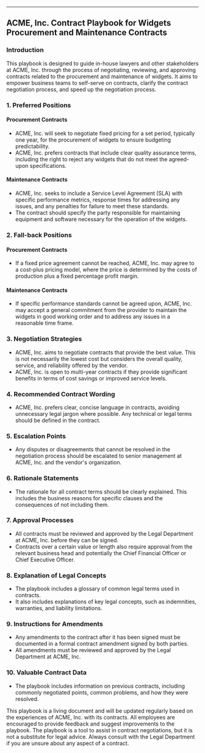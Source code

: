 ____

## ACME, Inc. Contract Playbook for Widgets Procurement and Maintenance Contracts


### Introduction
This playbook is designed to guide in-house lawyers and other stakeholders at ACME, Inc. through the process of negotiating, reviewing, and approving contracts related to the procurement and maintenance of widgets. It aims to empower business teams to self-serve on contracts, clarify the contract negotiation process, and speed up the negotiation process. 

### 1. Preferred Positions

#### Procurement Contracts
- ACME, Inc. will seek to negotiate fixed pricing for a set period, typically one year, for the procurement of widgets to ensure budgeting predictability.
- ACME, Inc. prefers contracts that include clear quality assurance terms, including the right to reject any widgets that do not meet the agreed-upon specifications.

#### Maintenance Contracts
- ACME, Inc. seeks to include a Service Level Agreement (SLA) with specific performance metrics, response times for addressing any issues, and any penalties for failure to meet these standards.
- The contract should specify the party responsible for maintaining equipment and software necessary for the operation of the widgets.

### 2. Fall-back Positions

####  Procurement Contracts
- If a fixed price agreement cannot be reached, ACME, Inc. may agree to a cost-plus pricing model, where the price is determined by the costs of production plus a fixed percentage profit margin.

#### Maintenance Contracts
- If specific performance standards cannot be agreed upon, ACME, Inc. may accept a general commitment from the provider to maintain the widgets in good working order and to address any issues in a reasonable time frame.

### 3. Negotiation Strategies

- ACME, Inc. aims to negotiate contracts that provide the best value. This is not necessarily the lowest cost but considers the overall quality, service, and reliability offered by the vendor.
- ACME, Inc. is open to multi-year contracts if they provide significant benefits in terms of cost savings or improved service levels.

### 4. Recommended Contract Wording
- ACME, Inc. prefers clear, concise language in contracts, avoiding unnecessary legal jargon where possible. Any technical or legal terms should be defined in the contract.

### 5. Escalation Points

- Any disputes or disagreements that cannot be resolved in the negotiation process should be escalated to senior management at ACME, Inc. and the vendor's organization.

### 6. Rationale Statements
- The rationale for all contract terms should be clearly explained. This includes the business reasons for specific clauses and the consequences of not including them.

### 7. Approval Processes

- All contracts must be reviewed and approved by the Legal Department at ACME, Inc. before they can be signed.
- Contracts over a certain value or length also require approval from the relevant business head and potentially the Chief Financial Officer or Chief Executive Officer.

### 8. Explanation of Legal Concepts
- The playbook includes a glossary of common legal terms used in contracts.
- It also includes explanations of key legal concepts, such as indemnities, warranties, and liability limitations.

### 9. Instructions for Amendments
- Any amendments to the contract after it has been signed must be documented in a formal contract amendment signed by both parties.
- All amendments must be reviewed and approved by the Legal Department at ACME, Inc.

### 10. Valuable Contract Data
- The playbook includes information on previous contracts, including commonly negotiated points, common problems, and how they were resolved.

This playbook is a living document and will be updated regularly based on the experiences of ACME, Inc. with its contracts. All employees are encouraged to provide feedback and suggest improvements to the playbook. The playbook is a tool to assist in contract negotiations, but it is not a substitute for legal advice. Always consult with the Legal Department if you are unsure about any aspect of a contract.
